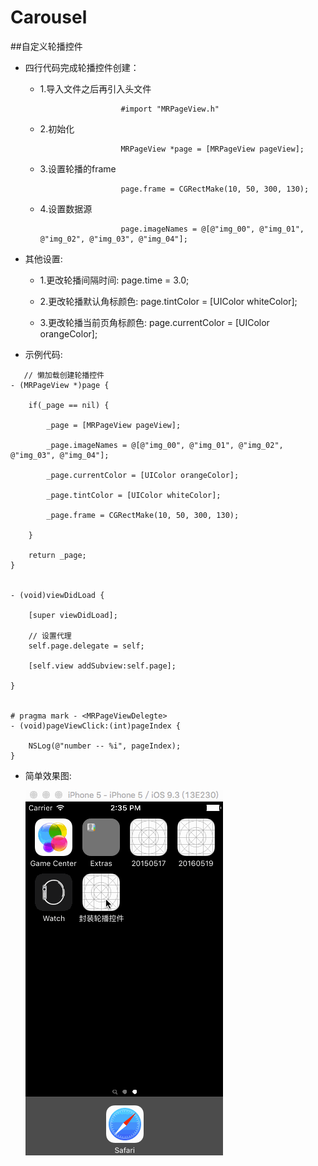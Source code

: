 # Carousel

##自定义轮播控件

- 四行代码完成轮播控件创建：

   - 1.导入文件之后再引入头文件
   
                           #import "MRPageView.h"
   
   - 2.初始化
      
                           MRPageView *page = [MRPageView pageView];
   
   - 3.设置轮播的frame
      
                           page.frame = CGRectMake(10, 50, 300, 130);
   
   - 4.设置数据源
                           
                           page.imageNames = @[@"img_00", @"img_01", @"img_02", @"img_03", @"img_04"];
   
- 其他设置: 
   - 1.更改轮播间隔时间:  page.time = 3.0;
          
   - 2.更改轮播默认角标颜色: page.tintColor = [UIColor whiteColor];
          
   - 3.更改轮播当前页角标颜色: page.currentColor = [UIColor orangeColor];
   

- 示例代码:

```objc
   // 懒加载创建轮播控件
- (MRPageView *)page {
    
    if(_page == nil) {
        
        _page = [MRPageView pageView];
        
        _page.imageNames = @[@"img_00", @"img_01", @"img_02", @"img_03", @"img_04"];
        
        _page.currentColor = [UIColor orangeColor];
        
        _page.tintColor = [UIColor whiteColor];
        
        _page.frame = CGRectMake(10, 50, 300, 130);
        
    }
    
    return _page;
}


- (void)viewDidLoad {
    
    [super viewDidLoad];
    
    // 设置代理
    self.page.delegate = self;
    
    [self.view addSubview:self.page];
    
}


# pragma mark - <MRPageViewDelegte>
- (void)pageViewClick:(int)pageIndex {
    
    NSLog(@"number -- %i", pageIndex);
}
```
   
- 简单效果图:
   
   ![image](https://github.com/Andrew554/Carousel/blob/master/%E8%87%AA%E5%AE%9A%E4%B9%89%E8%BD%AE%E6%92%AD%E6%8E%A7%E4%BB%B6.gif)
   
